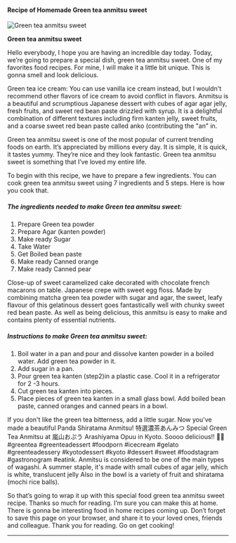             

#### Recipe of Homemade Green tea anmitsu sweet

![Green tea anmitsu sweet](https://img-global.cpcdn.com/recipes/3e79bb2134206ef7/751x532cq70/green-tea-anmitsu-sweet-recipe-main-photo.jpg)

**Green tea anmitsu sweet**

Hello everybody, I hope you are having an incredible day today. Today, we’re going to prepare a special dish, green tea anmitsu sweet. One of my favorites food recipes. For mine, I will make it a little bit unique. This is gonna smell and look delicious.

Green tea ice cream: You can use vanilla ice cream instead, but I wouldn't recommend other flavors of ice cream to avoid conflict in flavors. Anmitsu is a beautiful and scrumptious Japanese dessert with cubes of agar agar jelly, fresh fruits, and sweet red bean paste drizzled with syrup. It is a delightful combination of different textures including firm kanten jelly, sweet fruits, and a coarse sweet red bean paste called anko (contributing the "an" in.

Green tea anmitsu sweet is one of the most popular of current trending foods on earth. It’s appreciated by millions every day. It is simple, it is quick, it tastes yummy. They’re nice and they look fantastic. Green tea anmitsu sweet is something that I’ve loved my entire life.

To begin with this recipe, we have to prepare a few ingredients. You can cook green tea anmitsu sweet using 7 ingredients and 5 steps. Here is how you cook that.

##### The ingredients needed to make Green tea anmitsu sweet:

1.  Prepare Green tea powder
2.  Prepare Agar (kanten powder)
3.  Make ready Sugar
4.  Take Water
5.  Get Boiled bean paste
6.  Make ready Canned orange
7.  Make ready Canned pear

Close-up of sweet caramelized cake decorated with chocolate french macarons on table. Japanese crepe with sweet egg floss. Made by combining matcha green tea powder with sugar and agar, the sweet, leafy flavour of this gelatinous dessert goes fantastically well with chunky sweet red bean paste. As well as being delicious, this anmitsu is easy to make and contains plenty of essential nutrients.

##### Instructions to make Green tea anmitsu sweet:

1.  Boil water in a pan and pour and dissolve kanten powder in a boiled water. Add green tea powder in it.
2.  Add sugar in a pan.
3.  Pour green tea kanten (step2)in a plastic case. Cool it in a refrigerator for 2 -3 hours.
4.  Cut green tea kanten into pieces.
5.  Place pieces of green tea kanten in a small glass bowl. Add boiled bean paste, canned oranges and canned pears in a bowl.

If you don't like the green tea bitterness, add a little sugar. Now you've made a beautiful Panda Shiratama Anmitsu! 特選濃茶あんみつ Special Green Tea Anmitsu at 嵐山おぷう Arashiyama Opuu in Kyoto. Soooo delicious!! 🌸😋 #greentea #greenteadessert #foodporn #icecream #gelato #greenteadessery #kyotodessert #kyoto #dessert #sweet #foodstagram #gastronogram #eatink. Anmitsu is considered to be one of the main types of wagashi. A summer staple, it's made with small cubes of agar jelly, which is white, translucent jelly Also in the bowl is a variety of fruit and shiratama (mochi rice balls).

So that’s going to wrap it up with this special food green tea anmitsu sweet recipe. Thanks so much for reading. I’m sure you can make this at home. There is gonna be interesting food in home recipes coming up. Don’t forget to save this page on your browser, and share it to your loved ones, friends and colleague. Thank you for reading. Go on get cooking!

* * *